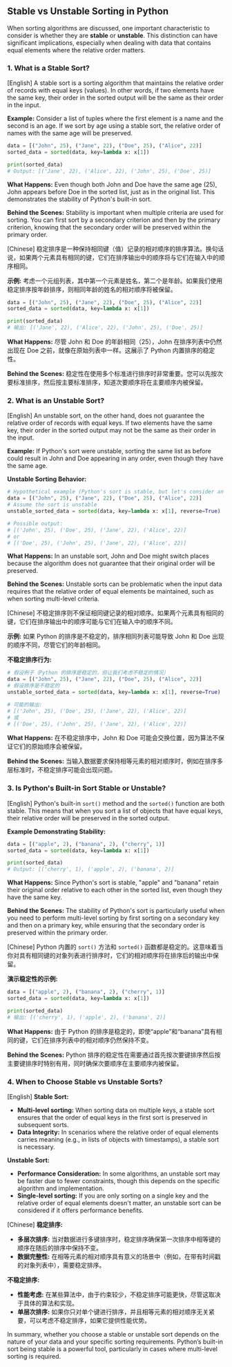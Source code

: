## Stable vs Unstable Sorting in Python

When sorting algorithms are discussed, one important characteristic to consider is whether they are **stable** or **unstable**. This distinction can have significant implications, especially when dealing with data that contains equal elements where the relative order matters.

### 1. **What is a Stable Sort?**

[English] A stable sort is a sorting algorithm that maintains the relative order of records with equal keys (values). In other words, if two elements have the same key, their order in the sorted output will be the same as their order in the input.

**Example:**
Consider a list of tuples where the first element is a name and the second is an age. If we sort by age using a stable sort, the relative order of names with the same age will be preserved.

```python
data = [("John", 25), ("Jane", 22), ("Doe", 25), ("Alice", 22)]
sorted_data = sorted(data, key=lambda x: x[1])

print(sorted_data)
# Output: [('Jane', 22), ('Alice', 22), ('John', 25), ('Doe', 25)]
```

**What Happens:** Even though both John and Doe have the same age (25), John appears before Doe in the sorted list, just as in the original list. This demonstrates the stability of Python's built-in sort.

**Behind the Scenes:** Stability is important when multiple criteria are used for sorting. You can first sort by a secondary criterion and then by the primary criterion, knowing that the secondary order will be preserved within the primary order.

[Chinese] 稳定排序是一种保持相同键（值）记录的相对顺序的排序算法。换句话说，如果两个元素具有相同的键，它们在排序输出中的顺序将与它们在输入中的顺序相同。

**示例:**
考虑一个元组列表，其中第一个元素是姓名，第二个是年龄。如果我们使用稳定排序按年龄排序，则相同年龄的姓名的相对顺序将被保留。

```python
data = [("John", 25), ("Jane", 22), ("Doe", 25), ("Alice", 22)]
sorted_data = sorted(data, key=lambda x: x[1])

print(sorted_data)
# 输出: [('Jane', 22), ('Alice', 22), ('John', 25), ('Doe', 25)]
```

**What Happens:** 尽管 John 和 Doe 的年龄相同（25），John 在排序列表中仍然出现在 Doe 之前，就像在原始列表中一样。这展示了 Python 内置排序的稳定性。

**Behind the Scenes:** 稳定性在使用多个标准进行排序时非常重要。您可以先按次要标准排序，然后按主要标准排序，知道次要顺序将在主要顺序内被保留。

### 2. **What is an Unstable Sort?**

[English] An unstable sort, on the other hand, does not guarantee the relative order of records with equal keys. If two elements have the same key, their order in the sorted output may not be the same as their order in the input.

**Example:**
If Python's sort were unstable, sorting the same list as before could result in John and Doe appearing in any order, even though they have the same age.

**Unstable Sorting Behavior:**
```python
# Hypothetical example (Python's sort is stable, but let's consider an unstable scenario)
data = [("John", 25), ("Jane", 22), ("Doe", 25), ("Alice", 22)]
# Assume the sort is unstable
unstable_sorted_data = sorted(data, key=lambda x: x[1], reverse=True)

# Possible output:
# [('John', 25), ('Doe', 25), ('Jane', 22), ('Alice', 22)]
# or
# [('Doe', 25), ('John', 25), ('Jane', 22), ('Alice', 22)]
```

**What Happens:** In an unstable sort, John and Doe might switch places because the algorithm does not guarantee that their original order will be preserved.

**Behind the Scenes:** Unstable sorts can be problematic when the input data requires that the relative order of equal elements be maintained, such as when sorting multi-level criteria.

[Chinese] 不稳定排序则不保证相同键记录的相对顺序。如果两个元素具有相同的键，它们在排序输出中的顺序可能与它们在输入中的顺序不同。

**示例:**
如果 Python 的排序是不稳定的，排序相同列表可能导致 John 和 Doe 出现的顺序不同，尽管它们的年龄相同。

**不稳定排序行为:**
```python
# 假设例子（Python 的排序是稳定的，但让我们考虑不稳定的情况）
data = [("John", 25), ("Jane", 22), ("Doe", 25), ("Alice", 22)]
# 假设排序是不稳定的
unstable_sorted_data = sorted(data, key=lambda x: x[1], reverse=True)

# 可能的输出:
# [('John', 25), ('Doe', 25), ('Jane', 22), ('Alice', 22)]
# 或
# [('Doe', 25), ('John', 25), ('Jane', 22), ('Alice', 22)]
```

**What Happens:** 在不稳定排序中，John 和 Doe 可能会交换位置，因为算法不保证它们的原始顺序会被保留。

**Behind the Scenes:** 当输入数据要求保持相等元素的相对顺序时，例如在排序多层标准时，不稳定排序可能会出现问题。

### 3. **Is Python's Built-in Sort Stable or Unstable?**

[English] Python's built-in `sort()` method and the `sorted()` function are both stable. This means that when you sort a list of objects that have equal keys, their relative order will be preserved in the sorted output.

**Example Demonstrating Stability:**
```python
data = [("apple", 2), ("banana", 2), ("cherry", 1)]
sorted_data = sorted(data, key=lambda x: x[1])

print(sorted_data)
# Output: [('cherry', 1), ('apple', 2), ('banana', 2)]
```

**What Happens:** Since Python's sort is stable, "apple" and "banana" retain their original order relative to each other in the sorted list, even though they have the same key.

**Behind the Scenes:** The stability of Python's sort is particularly useful when you need to perform multi-level sorting by first sorting on a secondary key and then on a primary key, while ensuring that the secondary order is preserved within the primary order.

[Chinese] Python 内置的 `sort()` 方法和 `sorted()` 函数都是稳定的。这意味着当你对具有相同键的对象列表进行排序时，它们的相对顺序将在排序后的输出中保留。

**演示稳定性的示例:**
```python
data = [("apple", 2), ("banana", 2), ("cherry", 1)]
sorted_data = sorted(data, key=lambda x: x[1])

print(sorted_data)
# 输出: [('cherry', 1), ('apple', 2), ('banana', 2)]
```

**What Happens:** 由于 Python 的排序是稳定的，即使“apple”和“banana”具有相同的键，它们在排序列表中的相对顺序仍然保持不变。

**Behind the Scenes:** Python 排序的稳定性在需要通过首先按次要键排序然后按主要键排序时特别有用，同时确保次要顺序在主要顺序内被保留。

### 4. **When to Choose Stable vs Unstable Sorts?**

[English] **Stable Sort:**
- **Multi-level sorting:** When sorting data on multiple keys, a stable sort ensures that the order of equal keys in the first sort is preserved in subsequent sorts.
- **Data Integrity:** In scenarios where the relative order of equal elements carries meaning (e.g., in lists of objects with timestamps), a stable sort is necessary.

**Unstable Sort:**
- **Performance Consideration:** In some algorithms, an unstable sort may be faster due to fewer constraints, though this depends on the specific algorithm and implementation.
- **Single-level sorting:** If you are only sorting on a single key and the relative order of equal elements doesn't matter, an unstable sort can be considered if it offers performance benefits.

[Chinese] **稳定排序:**
- **多层次排序:** 当对数据进行多键排序时，稳定排序确保第一次排序中相等键的顺序在随后的排序中保持不变。
- **数据完整性:** 在相等元素的相对顺序具有意义的场景中（例如，在带有时间戳的对象列表中），需要稳定排序。

**不稳定排序:**
- **性能考虑:** 在某些算法中，由于约束较少，不稳定排序可能更快，尽管这取决于具体的算法和实现。
- **单层次排序:** 如果你只对单个键进行排序，并且相等元素的相对顺序无关紧要，可以考虑不稳定排序，如果它提供性能优势。

In summary, whether you choose a stable or unstable sort depends on the nature of your data and your specific sorting requirements. Python’s built-in sort being stable is a powerful tool, particularly in cases where multi-level sorting is required.
